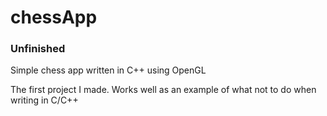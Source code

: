 # chessApp
### Unfinished

Simple chess app written in C++ using OpenGL

The first project I made.
Works well as an example of what not to do when writing in C/C++



